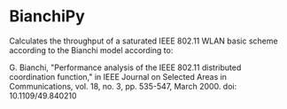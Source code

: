 # BianchiPy
Calculates the throughput of a saturated IEEE 802.11 WLAN basic scheme according to the Bianchi model according to:

G. Bianchi, "Performance analysis of the IEEE 802.11 distributed coordination function," in IEEE Journal on Selected Areas in Communications, vol. 18, no. 3, pp. 535-547, March 2000.
doi: 10.1109/49.840210
